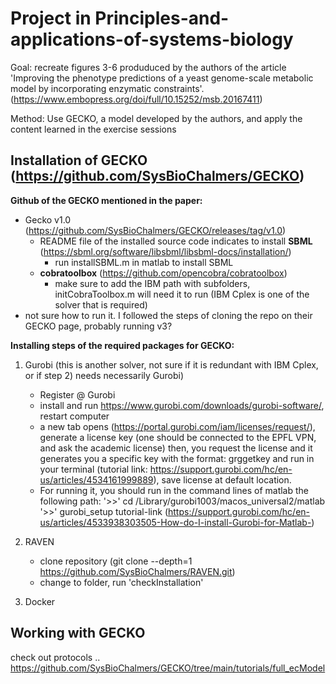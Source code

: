 # Project in Principles-and-applications-of-systems-biology

Goal: recreate figures 3-6 produduced by the authors of the article 'Improving the phenotype predictions of a yeast genome-scale metabolic model by incorporating enzymatic constraints'. (https://www.embopress.org/doi/full/10.15252/msb.20167411)

Method: Use GECKO, a model developed by the authors, and apply the content learned in the exercise sessions

## Installation of GECKO (https://github.com/SysBioChalmers/GECKO)

__Github of the GECKO mentioned in the paper:__
- Gecko v1.0 (https://github.com/SysBioChalmers/GECKO/releases/tag/v1.0)
  - README file of the installed source code indicates to install **SBML** (https://sbml.org/software/libsbml/libsbml-docs/installation/)
    - run installSBML.m in matlab to install SBML
  - **cobratoolbox** (https://github.com/opencobra/cobratoolbox)
    - make sure to add the IBM path with subfolders, initCobraToolbox.m will need it to run (IBM Cplex is one of the solver that is required)
- not sure how to run it. I followed the steps of cloning the repo on their GECKO page, probably running v3? 
   
__Installing steps of the required packages for GECKO:__
  1) Gurobi (this is another solver, not sure if it is redundant with IBM Cplex, or if step 2) needs necessarily Gurobi)
     - Register @ Gurobi
     - install and run https://www.gurobi.com/downloads/gurobi-software/, restart computer
     - a new tab opens (https://portal.gurobi.com/iam/licenses/request/), generate a license key (one should be connected to the EPFL VPN, and ask the academic license) then, you request the license and it generates you a specific key with the format: grggetkey
     and run in your terminal (tutorial link: https://support.gurobi.com/hc/en-us/articles/4534161999889), save license at default location.
     - For running it, you should run in the command lines of matlab the following path:
       '>>' cd /Library/gurobi1003/macos_universal2/matlab
       '>>' gurobi_setup
       tutorial-link (https://support.gurobi.com/hc/en-us/articles/4533938303505-How-do-I-install-Gurobi-for-Matlab-)

  2) RAVEN
     - clone repository (git clone --depth=1 https://github.com/SysBioChalmers/RAVEN.git)
     - change to folder, run 'checkInstallation'
  3) Docker

## Working with GECKO

check out protocols .. https://github.com/SysBioChalmers/GECKO/tree/main/tutorials/full_ecModel

